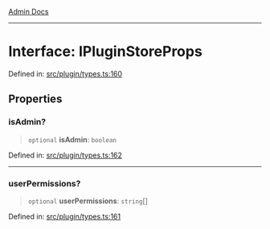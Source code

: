 [Admin Docs](/)

***

# Interface: IPluginStoreProps

Defined in: [src/plugin/types.ts:160](https://github.com/PalisadoesFoundation/talawa-admin/blob/main/src/plugin/types.ts#L160)

## Properties

### isAdmin?

> `optional` **isAdmin**: `boolean`

Defined in: [src/plugin/types.ts:162](https://github.com/PalisadoesFoundation/talawa-admin/blob/main/src/plugin/types.ts#L162)

***

### userPermissions?

> `optional` **userPermissions**: `string`[]

Defined in: [src/plugin/types.ts:161](https://github.com/PalisadoesFoundation/talawa-admin/blob/main/src/plugin/types.ts#L161)
